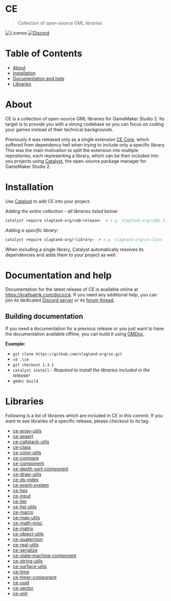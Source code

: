 # CE
> Collection of open-source GML libraries

![License](https://img.shields.io/github/license/slagtand-org/ce)
[![Discord](https://img.shields.io/discord/573762224603004929?label=Discord)](https://discord.gg/QjyxmHP)

# Table of Contents
* [About](#about)
* [Installation](#installation)
* [Documentation and help](#documentation-and-help)
* [Libraries](#libraries)

# About
CE is a collection of open-source GML libraries for GameMaker Studio 2. Its target is to provide you with a strong codebase so you can focus on coding your games instead of their technical backgrounds.

Previously it was released only as a single extension [CE Core](https://github.com/kraifpatrik/ce-core), which suffered from dependency hell when trying to include only a specific library. This was the main motivation to split the extension into multiple repositories, each representing a library, which can be then included into you projects using [Catalyst](https://github.com/GameMakerHub/Catalyst), the open-source package manager for GameMaker Studio 2.

# Installation
Use [Catalyst](https://github.com/GameMakerHub/Catalyst) to add CE into your project.

*Adding the entire collection - all libraries listed below:*
```sh
catalyst require slagtand-org/ce@<release>  # e.g. slagtand-org/ce@1.3.1
```

*Adding a specific library:*
```sh
catalyst require slagtand-org/<library>  # e.g. slagtand-org/ce-class
```

When including a single library, Catalyst automatically resolves its dependencies and adds them to your project as well.

# Documentation and help
Documentation for the latest release of CE is available online at https://kraifpatrik.com/docs/ce. If you need any additional help, you can join its dedicated [Discord server](https://discord.gg/nt5hZWt) or its [forum thread](https://forum.yoyogames.com/index.php?threads/62585/).

## Building documentation
If you need a documentation for a previous release or you just want to have the documentation available offline, you can build it using [GMDoc](https://github.com/slagtand-org/gmdoc).

**Example:**
* `git clone https://github.com/slagtand-org/ce.git`
* `cd .\ce`
* `git checkout 1.3.1`
* `catalyst install` - *Required to install the libraries included in the release!*
* `gmdoc build`

# Libraries
Following is a list of libraries which are included in CE in *this* commit. If you want to see libraries of a specific release, please checkout to its tag.

* [ce-array-utils](https://github.com/slagtand-org/ce-array-utils)
* [ce-assert](https://github.com/slagtand-org/ce-assert)
* [ce-callstack-utils](https://github.com/slagtand-org/ce-callstack-utils)
* [ce-class](https://github.com/slagtand-org/ce-class)
* [ce-color-utils](https://github.com/slagtand-org/ce-color-utils)
* [ce-compare](https://github.com/slagtand-org/ce-compare)
* [ce-component](https://github.com/slagtand-org/ce-component)
* [ce-depth-sort-component](https://github.com/slagtand-org/ce-depth-sort-component)
* [ce-draw-utils](https://github.com/slagtand-org/ce-draw-utils)
* [ce-ds-index](https://github.com/slagtand-org/ce-ds-index)
* [ce-event-system](https://github.com/slagtand-org/ce-event-system)
* [ce-hex](https://github.com/slagtand-org/ce-hex)
* [ce-input](https://github.com/slagtand-org/ce-input)
* [ce-iter](https://github.com/slagtand-org/ce-iter)
* [ce-list-utils](https://github.com/slagtand-org/ce-list-utils)
* [ce-macro](https://github.com/slagtand-org/ce-macro)
* [ce-map-utils](https://github.com/slagtand-org/ce-map-utils)
* [ce-math-misc](https://github.com/slagtand-org/ce-math-misc)
* [ce-matrix](https://github.com/slagtand-org/ce-matrix)
* [ce-object-utils](https://github.com/slagtand-org/ce-object-utils)
* [ce-quaternion](https://github.com/slagtand-org/ce-quaternion)
* [ce-real-utils](https://github.com/slagtand-org/ce-real-utils)
* [ce-serialize](https://github.com/slagtand-org/ce-serialize)
* [ce-state-machine-component](https://github.com/slagtand-org/ce-state-machine-component)
* [ce-string-utils](https://github.com/slagtand-org/ce-string-utils)
* [ce-surface-utils](https://github.com/slagtand-org/ce-surface-utils)
* [ce-time](https://github.com/slagtand-org/ce-time)
* [ce-timer-component](https://github.com/slagtand-org/ce-timer-component)
* [ce-uuid](https://github.com/slagtand-org/ce-uuid)
* [ce-vector](https://github.com/slagtand-org/ce-vector)
* [ce-xml](https://github.com/slagtand-org/ce-xml)
